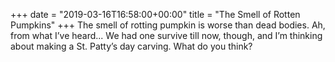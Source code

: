 +++
date = "2019-03-16T16:58:00+00:00"
title = "The Smell of Rotten Pumpkins"
+++
The smell of rotting pumpkin is worse than dead bodies. Ah, from what I’ve heard... We had one survive till now, though, and I’m thinking about making a St. Patty’s day carving. What do you think?